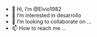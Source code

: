- 👋 Hi, I’m @Elvio1982
- 👀 I’m interested in desarrollo 
- 💞️ I’m looking to collaborate on ...
- 📫 How to reach me ...

<!---
Elvio1982/Elvio1982 is a ✨ special ✨ repository because its `README.md` (this file) appears on your GitHub profile.
You can click the Preview link to take a look at your lochanges.


